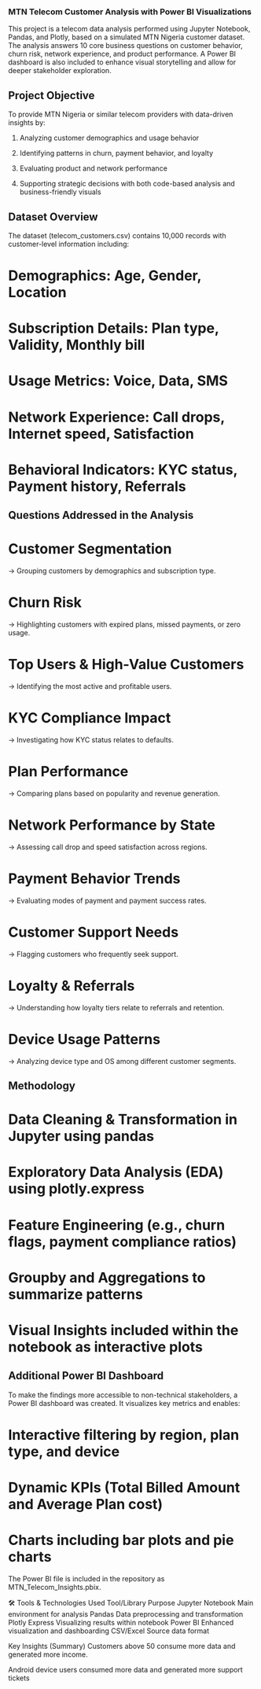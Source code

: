 ### MTN Telecom Customer Analysis with Power BI Visualizations
This project is a telecom data analysis performed using Jupyter Notebook, Pandas, and Plotly, based on a simulated MTN Nigeria customer dataset. The analysis answers 10 core business questions on customer behavior, churn risk, network experience, and product performance. A Power BI dashboard is also included to enhance visual storytelling and allow for deeper stakeholder exploration.

## Project Objective
To provide MTN Nigeria or similar telecom providers with data-driven insights by:

1. Analyzing customer demographics and usage behavior

2. Identifying patterns in churn, payment behavior, and loyalty

3. Evaluating product and network performance

4. Supporting strategic decisions with both code-based analysis and business-friendly visuals

## Dataset Overview
The dataset (telecom_customers.csv) contains 10,000 records with customer-level information including:

# Demographics: Age, Gender, Location

# Subscription Details: Plan type, Validity, Monthly bill

# Usage Metrics: Voice, Data, SMS

# Network Experience: Call drops, Internet speed, Satisfaction

# Behavioral Indicators: KYC status, Payment history, Referrals

## Questions Addressed in the Analysis
# Customer Segmentation
→ Grouping customers by demographics and subscription type.

# Churn Risk
→ Highlighting customers with expired plans, missed payments, or zero usage.

# Top Users & High-Value Customers
→ Identifying the most active and profitable users.

# KYC Compliance Impact
→ Investigating how KYC status relates to defaults.

# Plan Performance
→ Comparing plans based on popularity and revenue generation.

# Network Performance by State
→ Assessing call drop and speed satisfaction across regions.

# Payment Behavior Trends
→ Evaluating modes of payment and payment success rates.

# Customer Support Needs
→ Flagging customers who frequently seek support.

# Loyalty & Referrals
→ Understanding how loyalty tiers relate to referrals and retention.

# Device Usage Patterns
→ Analyzing device type and OS among different customer segments.

## Methodology
# Data Cleaning & Transformation in Jupyter using pandas

# Exploratory Data Analysis (EDA) using plotly.express

# Feature Engineering (e.g., churn flags, payment compliance ratios)

# Groupby and Aggregations to summarize patterns

# Visual Insights included within the notebook as interactive plots

## Additional Power BI Dashboard
To make the findings more accessible to non-technical stakeholders, a Power BI dashboard was created. It visualizes key metrics and enables:

# Interactive filtering by region, plan type, and device

# Dynamic KPIs (Total Billed Amount and Average Plan cost)

# Charts including bar plots and pie charts


The Power BI file is included in the repository as MTN_Telecom_Insights.pbix.

🛠 Tools & Technologies Used
Tool/Library	Purpose
Jupyter Notebook	Main environment for analysis
Pandas	Data preprocessing and transformation
Plotly Express	Visualizing results within notebook
Power BI	Enhanced visualization and dashboarding
CSV/Excel	Source data format

Key Insights (Summary)
Customers above 50 consume more data and generated more income.

Android device users consumed more data and generated more support tickets
